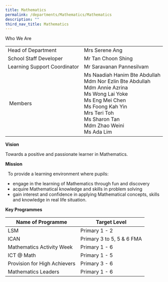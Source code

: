 ```yaml
---
title: Mathematics
permalink: /departments/Mathematics/Mathematics
description: ""
third_nav_title: Mathematics
---
```

Who We Are


|  |  | 
| -------- | -------- | 
| Head of Department | Mrs Serene Ang
|School Staff Developer | Mr Tan Choon Shing
|Learning Support Coordinator| Mr Saravanan Pannesilvam
| Members| Ms Naadiah Hanim Bte Abdullah  <br>Mdm Nor Ezlin Bte Abdullah  <br>Mdm Annie Azrina  <br>Ms Wong Lai Yoke  <br>Ms Eng Mei Chen  <br>Ms Foong Kah Yin  <br>Mrs Teri Toh  <br>Ms Sharon Tan  <br>Mdm Zhao Weini  <br>Ms Ada Lim

**Vision**

  
Towards a positive and passionate learner in Mathematics.

**Mission**

 
To provide a learning environment where pupils:  


*   engage in the learning of Mathematics through fun and discovery
*   acquire Mathematical knowledge and skills in problem solving
*   gain interest and confidence in applying Mathematical concepts, skills and knowledge in real life situation.   

**Key Programmes**


| Name of Programme | Target Level | 
| -------- | -------- | 
| LSM     | Primary 1 - 2 |
|ICAN | Primary 3 to 5, 5 & 6 FMA
|Mathematics Activity Week | Primary 1 - 6
|ICT @ Math | Primary 1 - 5
| Provision for High Achievers | Primary 3 - 6
|Mathematics Leaders | Primary 1 - 6



